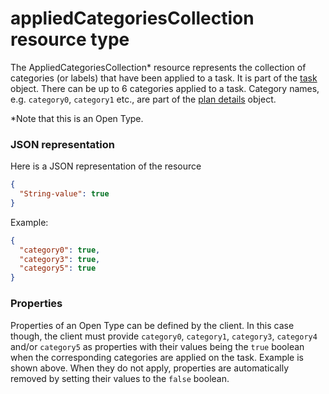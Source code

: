 # appliedCategoriesCollection resource type

The AppliedCategoriesCollection* resource represents the collection of categories (or labels) that have been applied to a task. It is part of the [task](task.md) object.
There can be up to 6 categories applied to a task. Category names, e.g. `category0`, `category1` etc., are part of the [plan details](plandetails.md) object. 

*Note that this is an Open Type.

### JSON representation

Here is a JSON representation of the resource

<!-- {
  "blockType": "resource",
  "optionalProperties": [

  ],
  "@odata.type": "microsoft.graph.appliedcategoriescollection"
}-->

```json
{
  "String-value": true
}
```

Example: 

```json
{
  "category0": true,
  "category3": true,
  "category5": true
}
```

### Properties
Properties of an Open Type can be defined by the client. In this case though, the client must provide `category0`, `category1`, `category3`, `category4` and/or `category5` as properties with their values being the `true` boolean when the corresponding categories are applied on the task. Example is shown above. When they do not apply, properties are automatically removed by setting their values to the `false` boolean. 

<!-- uuid: 8fcb5dbc-d5aa-4681-8e31-b001d5168d79
2015-10-25 14:57:30 UTC -->
<!-- {
  "type": "#page.annotation",
  "description": "appliedCategoriesCollection resource",
  "keywords": "",
  "section": "documentation",
  "tocPath": ""
}-->